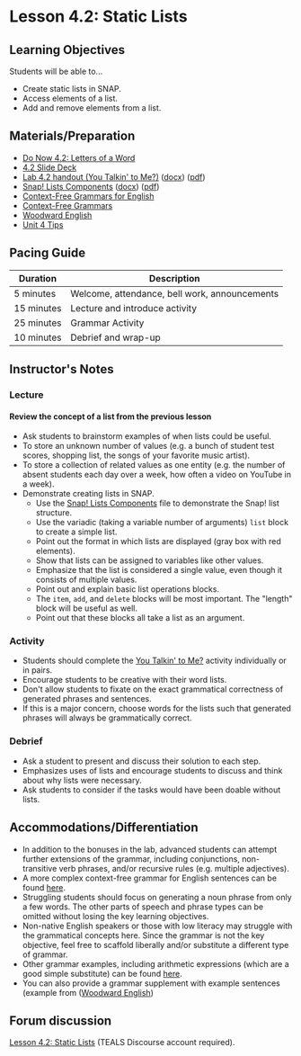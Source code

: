 # Lesson 4.2: Static Lists

## Learning Objectives

Students will be able to...

- Create static lists in SNAP.
- Access elements of a list.
- Add and remove elements from a list.

## Materials/Preparation

- [Do Now 4.2: Letters of a Word](do_now_42.md)
- [4.2 Slide Deck](https://github.com/TEALSK12/introduction-to-computer-science/raw/master/slidedecks/TEALS%20SNAP%204.2.pptx)
- [Lab 4.2 handout (You Talkin' to Me?)](lab_42.md) ([docx](https://github.com/TEALSK12/introduction-to-computer-science/raw/master/Unit%204%20Word/Lab%204.2%20You%20Talkin%20To%20Me.docx)) ([pdf](https://github.com/TEALSK12/introduction-to-computer-science/raw/master/Unit%204%20PDF/Lab%204.2%20You%20Talkin%20To%20Me.pdf))
- [Snap! Lists Components](https://github.com/TEALSK12/introduction-to-computer-science/blob/master/Unit%204%20Word/SNAP%20Lists%20Components.docx?raw=true) ([docx](https://github.com/TEALSK12/introduction-to-computer-science/blob/master/Unit%204%20Word/SNAP%20Lists%20Components.docx?raw=true)) ([pdf](https://github.com/TEALSK12/introduction-to-computer-science/raw/master/Unit%204%20PDF/SNAP%20Lists%20Components.pdf))
- [Context-Free Grammars for English](http://www.cs.uccs.edu/~jkalita/work/cs589/2013/12Grammars.pdf)
- [Context-Free Grammars](https://www.cs.rochester.edu/~nelson/courses/csc_173/grammars/cfg.html)
- [Woodward English](https://www.woodwardenglish.com/wp-content/uploads/2018/01/parts-of-speech-english.jpg)
- [Unit 4 Tips](unit_4_tips.md)

## Pacing Guide

| Duration   | Description                                   |
| ---------- | --------------------------------------------- |
| 5 minutes  | Welcome, attendance, bell work, announcements |
| 15 minutes | Lecture and introduce activity                |
| 25 minutes | Grammar Activity                              |
| 10 minutes | Debrief and wrap-up                           |

## Instructor's Notes

### Lecture

#### Review the concept of a list from the previous lesson

- Ask students to brainstorm examples of when lists could be useful.
- To store an unknown number of values (e.g. a bunch of student test scores, shopping list, the songs of your favorite music artist).
- To store a collection of related values as one entity (e.g. the number of absent students each day over a week, how often a video on YouTube in a week).
- Demonstrate creating lists in SNAP.
  - Use the [Snap! Lists Components](https://github.com/TEALSK12/introduction-to-computer-science/blob/master/Unit%204%20Word/SNAP%20Lists%20Components.docx?raw=true) file to demonstrate the Snap! list structure.
  - Use the variadic (taking a variable number of arguments) `list` block to create a simple list.
  - Point out the format in which lists are displayed (gray box with red elements).
  - Show that lists can be assigned to variables like other values.
  - Emphasize that the list is considered a single value, even though it consists of multiple values.
  - Point out and explain basic list operations blocks.
  - The `item`, `add`, and `delete` blocks will be most important.  The "length" block will be useful as well.
  - Point out that these blocks all take a list as an argument.

### Activity

- Students should complete the [You Talkin' to Me?](lab_42.md) activity individually or in pairs.
- Encourage students to be creative with their word lists.
- Don't allow students to fixate on the exact grammatical correctness of generated phrases and sentences.
- If this is a major concern, choose words for the lists such that generated phrases will always be grammatically correct.

### Debrief

- Ask a student to present and discuss their solution to each step.
- Emphasizes uses of lists and encourage students to discuss and think about why lists were necessary.
- Ask students to consider if the tasks would have been doable without lists.

## Accommodations/Differentiation

- In addition to the bonuses in the lab, advanced students can attempt further extensions of the grammar, including conjunctions, non-transitive verb phrases, and/or recursive rules (e.g. multiple adjectives).  
- A more complex context-free grammar for English sentences can be found [here](http://www.cs.uccs.edu/~jkalita/work/cs589/2013/12Grammars.pdf).
- Struggling students should focus on generating a noun phrase from only a few words. The other parts of speech and phrase types can be omitted without losing the key learning objectives.
- Non-native English speakers or those with low literacy may struggle with the grammatical concepts here.  Since the grammar is not the key objective, feel free to scaffold liberally and/or substitute a different type of grammar.
- Other grammar examples, including arithmetic expressions (which are a good simple substitute) can be found [here](https://www.cs.rochester.edu/~nelson/courses/csc_173/grammars/cfg.html).
- You can also provide a grammar supplement with example sentences (example from ([Woodward English](https://www.woodwardenglish.com/wp-content/uploads/2018/01/parts-of-speech-english.jpg))

## Forum discussion

[Lesson 4.2: Static Lists](http://forums.tealsk12.org/c/intro-unit-4-lists/lesson-4-2-static-lists) (TEALS Discourse account required).

